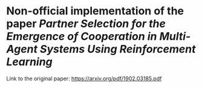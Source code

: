 # Non-official implementation of the paper *Partner Selection for the Emergence of Cooperation in Multi-Agent Systems Using Reinforcement Learning*

Link to the original paper: https://arxiv.org/pdf/1902.03185.pdf
